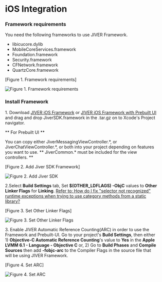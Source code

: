 iOS Integration
=======================
### Framework requirements
You need the following frameworks to use JIVER Framework.

* libicucore.dylib
* MobileCoreServices.framework
* Foundation.framework
* Security.framework
* CFNetwork.framework
* QuartzCore.framework

[Figure 1. Framework requirements]

![Figure 1. Framework requirements](https://raw.githubusercontent.com/smilefam/jiver-ios-doc/master/file/jiver-sdk-001.png)

### Install Framework
1\. Download [JIVER iOS Framework](download_sdk.html) or [JIVER iOS Framework with Prebuilt UI](download_sdk.html) and drag and drop JiverSDK.framework in the .tar.gz on to Xcode's Project navigator.

** For Prebuilt UI **

You can copy either JiverMessagingViewController.\*, or JiverChatViewController.\*, or both into your project depending on features you want to use. 
** JiverCommon.* must be included for the view controllers. **

[Figure 2. Add Jiver SDK Framework]

![Figure 2. Add Jiver SDK](https://raw.githubusercontent.com/smilefam/jiver-ios-doc/master/file/jiver-sdk-002.png)

2\.Select **Build Settings** tab, Set **$(OTHER_LDFLAGS) -ObjC** values to **Other Linker Flags** for **Linking**.
[Refer to: How do I fix "selector not recognized" runtime exceptions when trying to use category methods from a static library?](https://developer.apple.com/library/mac/qa/qa1490/_index.html)

[Figure 3. Set Other Linker Flags]

![Figure 3. Set Other Linker Flags](https://raw.githubusercontent.com/smilefam/jiver-ios-doc/master/file/jiver-sdk-003.png)

3\. Enable JIVER Automatic Reference Counting(ARC) in order to use the Framework and Prebuilt-UI. Go to your project's **Build Settings**, then either 1) **Objective-C Automatic Reference Counting**'s value to **Yes** in the **Apple LVMM 6.1 - Language - Objective C** or, 2) Go to **Build Phases** and **Compile Sources** then add **-fobjc-arc** to the Compiler Flags in the source file that will be using JIVER Framework.

[Figure 4. Set ARC]

![Figure 4. Set ARC](https://raw.githubusercontent.com/smilefam/jiver-ios-doc/master/file/jiver-sdk-006.png)

